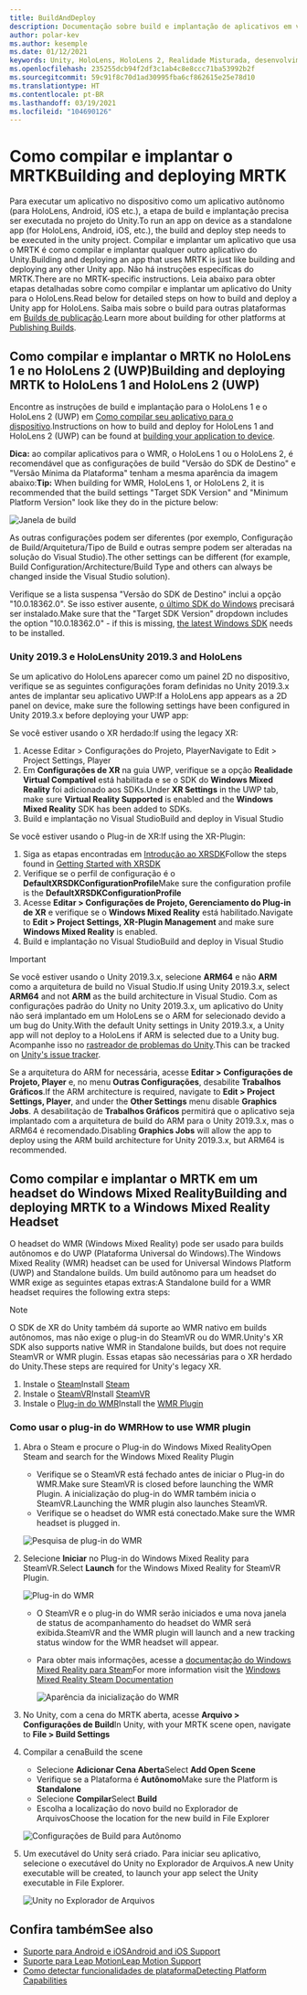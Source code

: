 ```yaml
---
title: BuildAndDeploy
description: Documentação sobre build e implantação de aplicativos em vários dispositivos.
author: polar-kev
ms.author: kesemple
ms.date: 01/12/2021
keywords: Unity, HoloLens, HoloLens 2, Realidade Misturada, desenvolvimento, MRTK, Visual Studio, Android, iOS
ms.openlocfilehash: 235255dcb94f2df3c1ab4c8e8ccc71ba53992b2f
ms.sourcegitcommit: 59c91f8c70d1ad30995fba6cf862615e25e78d10
ms.translationtype: HT
ms.contentlocale: pt-BR
ms.lasthandoff: 03/19/2021
ms.locfileid: "104690126"
---
```

# <a name="building-and-deploying-mrtk"></a><span data-ttu-id="3df7a-104">Como compilar e implantar o MRTK</span><span class="sxs-lookup"><span data-stu-id="3df7a-104">Building and deploying MRTK</span></span>

<span data-ttu-id="3df7a-105">Para executar um aplicativo no dispositivo como um aplicativo autônomo (para HoloLens, Android, iOS etc.), a etapa de build e implantação precisa ser executada no projeto do Unity.</span><span class="sxs-lookup"><span data-stu-id="3df7a-105">To run an app on device as a standalone app (for HoloLens, Android, iOS, etc.), the build and deploy step needs to be executed in the unity project.</span></span> <span data-ttu-id="3df7a-106">Compilar e implantar um aplicativo que usa o MRTK é como compilar e implantar qualquer outro aplicativo do Unity.</span><span class="sxs-lookup"><span data-stu-id="3df7a-106">Building and deploying an app that uses MRTK is just like building and deploying any other Unity app.</span></span> <span data-ttu-id="3df7a-107">Não há instruções específicas do MRTK.</span><span class="sxs-lookup"><span data-stu-id="3df7a-107">There are no MRTK-specific instructions.</span></span> <span data-ttu-id="3df7a-108">Leia abaixo para obter etapas detalhadas sobre como compilar e implantar um aplicativo do Unity para o HoloLens.</span><span class="sxs-lookup"><span data-stu-id="3df7a-108">Read below for detailed steps on how to build and deploy a Unity app for HoloLens.</span></span>  <span data-ttu-id="3df7a-109">Saiba mais sobre o build para outras plataformas em [Builds de publicação](https://docs.unity3d.com/Manual/PublishingBuilds.html).</span><span class="sxs-lookup"><span data-stu-id="3df7a-109">Learn more about building for other platforms at [Publishing Builds](https://docs.unity3d.com/Manual/PublishingBuilds.html).</span></span>

## <a name="building-and-deploying-mrtk-to-hololens-1-and-hololens-2-uwp"></a><span data-ttu-id="3df7a-110">Como compilar e implantar o MRTK no HoloLens 1 e no HoloLens 2 (UWP)</span><span class="sxs-lookup"><span data-stu-id="3df7a-110">Building and deploying MRTK to HoloLens 1 and HoloLens 2 (UWP)</span></span>

<span data-ttu-id="3df7a-111">Encontre as instruções de build e implantação para o HoloLens 1 e o HoloLens 2 (UWP) em [Como compilar seu aplicativo para o dispositivo](https://docs.microsoft.com/windows/mixed-reality/mrlearning-base-ch1#build-your-application-to-your-device).</span><span class="sxs-lookup"><span data-stu-id="3df7a-111">Instructions on how to build and deploy for HoloLens 1 and HoloLens 2 (UWP) can be found at [building your application to device](https://docs.microsoft.com/windows/mixed-reality/mrlearning-base-ch1#build-your-application-to-your-device).</span></span>

<span data-ttu-id="3df7a-112">**Dica:** ao compilar aplicativos para o WMR, o HoloLens 1 ou o HoloLens 2, é recomendável que as configurações de build "Versão do SDK de Destino" e "Versão Mínima da Plataforma" tenham a mesma aparência da imagem abaixo:</span><span class="sxs-lookup"><span data-stu-id="3df7a-112">**Tip:** When building for WMR, HoloLens 1, or HoloLens 2, it is recommended that the build settings "Target SDK Version" and "Minimum Platform Version" look like they do in the picture below:</span></span>

![Janela de build](../features/images/getting-started/BuildWindow.png)

<span data-ttu-id="3df7a-114">As outras configurações podem ser diferentes (por exemplo, Configuração de Build/Arquitetura/Tipo de Build e outras sempre podem ser alteradas na solução do Visual Studio).</span><span class="sxs-lookup"><span data-stu-id="3df7a-114">The other settings can be different (for example, Build Configuration/Architecture/Build Type and others can always be changed inside the Visual Studio solution).</span></span>

<span data-ttu-id="3df7a-115">Verifique se a lista suspensa "Versão do SDK de Destino" inclui a opção "10.0.18362.0". Se isso estiver ausente, [o último SDK do Windows](https://developer.microsoft.com/windows/downloads/windows-10-sdk) precisará ser instalado.</span><span class="sxs-lookup"><span data-stu-id="3df7a-115">Make sure that the "Target SDK Version" dropdown includes the option "10.0.18362.0" - if this is missing, [the latest Windows SDK](https://developer.microsoft.com/windows/downloads/windows-10-sdk) needs to be installed.</span></span>

### <a name="unity-20193-and-hololens"></a><span data-ttu-id="3df7a-116">Unity 2019.3 e HoloLens</span><span class="sxs-lookup"><span data-stu-id="3df7a-116">Unity 2019.3 and HoloLens</span></span>

<span data-ttu-id="3df7a-117">Se um aplicativo do HoloLens aparecer como um painel 2D no dispositivo, verifique se as seguintes configurações foram definidas no Unity 2019.3.x antes de implantar seu aplicativo UWP:</span><span class="sxs-lookup"><span data-stu-id="3df7a-117">If a HoloLens app appears as a 2D panel on device, make sure the following settings have been configured in Unity 2019.3.x before deploying your UWP app:</span></span>

<span data-ttu-id="3df7a-118">Se você estiver usando o XR herdado:</span><span class="sxs-lookup"><span data-stu-id="3df7a-118">If using the legacy XR:</span></span>

1. <span data-ttu-id="3df7a-119">Acesse Editar > Configurações do Projeto, Player</span><span class="sxs-lookup"><span data-stu-id="3df7a-119">Navigate to Edit > Project Settings, Player</span></span>
1. <span data-ttu-id="3df7a-120">Em **Configurações de XR** na guia UWP, verifique se a opção **Realidade Virtual Compatível** está habilitada e se o SDK do **Windows Mixed Reality** foi adicionado aos SDKs.</span><span class="sxs-lookup"><span data-stu-id="3df7a-120">Under **XR Settings** in the UWP tab, make sure **Virtual Reality Supported** is enabled and the **Windows Mixed Reality** SDK has been added to SDKs.</span></span>
1. <span data-ttu-id="3df7a-121">Build e implantação no Visual Studio</span><span class="sxs-lookup"><span data-stu-id="3df7a-121">Build and deploy in Visual Studio</span></span>

<span data-ttu-id="3df7a-122">Se você estiver usando o Plug-in de XR:</span><span class="sxs-lookup"><span data-stu-id="3df7a-122">If using the XR-Plugin:</span></span>

1. <span data-ttu-id="3df7a-123">Siga as etapas encontradas em [Introdução ao XRSDK](../configuration/getting-started-with-mrtk-and-xrsdk.md)</span><span class="sxs-lookup"><span data-stu-id="3df7a-123">Follow the steps found in [Getting Started with XRSDK](../configuration/getting-started-with-mrtk-and-xrsdk.md)</span></span>
1. <span data-ttu-id="3df7a-124">Verifique se o perfil de configuração é o **DefaultXRSDKConfigurationProfile**</span><span class="sxs-lookup"><span data-stu-id="3df7a-124">Make sure the configuration profile is the **DefaultXRSDKConfigurationProfile**</span></span>
1. <span data-ttu-id="3df7a-125">Acesse **Editar > Configurações de Projeto, Gerenciamento do Plug-in de XR** e verifique se o **Windows Mixed Reality** está habilitado.</span><span class="sxs-lookup"><span data-stu-id="3df7a-125">Navigate to **Edit > Project Settings, XR-Plugin Management** and make sure **Windows Mixed Reality** is enabled.</span></span>
1. <span data-ttu-id="3df7a-126">Build e implantação no Visual Studio</span><span class="sxs-lookup"><span data-stu-id="3df7a-126">Build and deploy in Visual Studio</span></span>

>[!IMPORTANT]
> <span data-ttu-id="3df7a-127">Se você estiver usando o Unity 2019.3.x, selecione **ARM64** e não **ARM** como a arquitetura de build no Visual Studio.</span><span class="sxs-lookup"><span data-stu-id="3df7a-127">If using Unity 2019.3.x, select **ARM64** and not **ARM** as the build architecture in Visual Studio.</span></span> <span data-ttu-id="3df7a-128">Com as configurações padrão do Unity no Unity 2019.3.x, um aplicativo do Unity não será implantado em um HoloLens se o ARM for selecionado devido a um bug do Unity.</span><span class="sxs-lookup"><span data-stu-id="3df7a-128">With the default Unity settings in Unity 2019.3.x, a Unity app will not deploy to a HoloLens if ARM is selected due to a Unity bug.</span></span> <span data-ttu-id="3df7a-129">Acompanhe isso no [rastreador de problemas do Unity](https://issuetracker.unity3d.com/issues/enabling-graphics-jobs-in-2019-dot-3-x-results-in-a-crash-or-nothing-rendering-on-hololens-2).</span><span class="sxs-lookup"><span data-stu-id="3df7a-129">This can be tracked on [Unity's issue tracker](https://issuetracker.unity3d.com/issues/enabling-graphics-jobs-in-2019-dot-3-x-results-in-a-crash-or-nothing-rendering-on-hololens-2).</span></span>
>
> <span data-ttu-id="3df7a-130">Se a arquitetura do ARM for necessária, acesse **Editar > Configurações de Projeto, Player** e, no menu **Outras Configurações**, desabilite **Trabalhos Gráficos**.</span><span class="sxs-lookup"><span data-stu-id="3df7a-130">If the ARM architecture is required, navigate to **Edit > Project Settings, Player**, and under the **Other Settings** menu disable **Graphics Jobs**.</span></span> <span data-ttu-id="3df7a-131">A desabilitação de **Trabalhos Gráficos** permitirá que o aplicativo seja implantado com a arquitetura de build do ARM para o Unity 2019.3.x, mas o ARM64 é recomendado.</span><span class="sxs-lookup"><span data-stu-id="3df7a-131">Disabling **Graphics Jobs** will allow the app to deploy using the ARM build architecture for Unity 2019.3.x, but ARM64 is recommended.</span></span>

## <a name="building-and-deploying-mrtk-to-a-windows-mixed-reality-headset"></a><span data-ttu-id="3df7a-132">Como compilar e implantar o MRTK em um headset do Windows Mixed Reality</span><span class="sxs-lookup"><span data-stu-id="3df7a-132">Building and deploying MRTK to a Windows Mixed Reality Headset</span></span>

<span data-ttu-id="3df7a-133">O headset do WMR (Windows Mixed Reality) pode ser usado para builds autônomos e do UWP (Plataforma Universal do Windows).</span><span class="sxs-lookup"><span data-stu-id="3df7a-133">The Windows Mixed Reality (WMR) headset can be used for Universal Windows Platform (UWP) and Standalone builds.</span></span>  <span data-ttu-id="3df7a-134">Um build autônomo para um headset do WMR exige as seguintes etapas extras:</span><span class="sxs-lookup"><span data-stu-id="3df7a-134">A Standalone build for a WMR headset requires the following extra steps:</span></span>

> [!NOTE]
> <span data-ttu-id="3df7a-135">O SDK de XR do Unity também dá suporte ao WMR nativo em builds autônomos, mas não exige o plug-in do SteamVR ou do WMR.</span><span class="sxs-lookup"><span data-stu-id="3df7a-135">Unity's XR SDK also supports native WMR in Standalone builds, but does not require SteamVR or WMR plugin.</span></span> <span data-ttu-id="3df7a-136">Essas etapas são necessárias para o XR herdado do Unity.</span><span class="sxs-lookup"><span data-stu-id="3df7a-136">These steps are required for Unity's legacy XR.</span></span>

1. <span data-ttu-id="3df7a-137">Instale o [Steam](https://store.steampowered.com/about/)</span><span class="sxs-lookup"><span data-stu-id="3df7a-137">Install [Steam](https://store.steampowered.com/about/)</span></span>
1. <span data-ttu-id="3df7a-138">Instale o [SteamVR](https://store.steampowered.com/app/250820/SteamVR/)</span><span class="sxs-lookup"><span data-stu-id="3df7a-138">Install [SteamVR](https://store.steampowered.com/app/250820/SteamVR/)</span></span>
1. <span data-ttu-id="3df7a-139">Instale o [Plug-in do WMR](https://store.steampowered.com/app/719950/Windows_Mixed_Reality_for_SteamVR/)</span><span class="sxs-lookup"><span data-stu-id="3df7a-139">Install the [WMR Plugin](https://store.steampowered.com/app/719950/Windows_Mixed_Reality_for_SteamVR/)</span></span>

### <a name="how-to-use-wmr-plugin"></a><span data-ttu-id="3df7a-140">Como usar o plug-in do WMR</span><span class="sxs-lookup"><span data-stu-id="3df7a-140">How to use WMR plugin</span></span>

1. <span data-ttu-id="3df7a-141">Abra o Steam e procure o Plug-in do Windows Mixed Reality</span><span class="sxs-lookup"><span data-stu-id="3df7a-141">Open Steam and search for the Windows Mixed Reality Plugin</span></span>
    - <span data-ttu-id="3df7a-142">Verifique se o SteamVR está fechado antes de iniciar o Plug-in do WMR.</span><span class="sxs-lookup"><span data-stu-id="3df7a-142">Make sure SteamVR is closed before launching the WMR Plugin.</span></span> <span data-ttu-id="3df7a-143">A inicialização do plug-in do WMR também inicia o SteamVR.</span><span class="sxs-lookup"><span data-stu-id="3df7a-143">Launching the WMR plugin also launches SteamVR.</span></span>
    - <span data-ttu-id="3df7a-144">Verifique se o headset do WMR está conectado.</span><span class="sxs-lookup"><span data-stu-id="3df7a-144">Make sure the WMR headset is plugged in.</span></span>

    ![Pesquisa de plug-in do WMR](../features/images/build-deploy/WMR/SteamSearchWMRPlugin.png)

1. <span data-ttu-id="3df7a-146">Selecione **Iniciar** no Plug-in do Windows Mixed Reality para SteamVR.</span><span class="sxs-lookup"><span data-stu-id="3df7a-146">Select **Launch** for the Windows Mixed Reality for SteamVR Plugin.</span></span>

    ![Plug-in do WMR](../features/images/build-deploy/WMR/WMRPlugin.png)

    - <span data-ttu-id="3df7a-148">O SteamVR e o plug-in do WMR serão iniciados e uma nova janela de status de acompanhamento do headset do WMR será exibida.</span><span class="sxs-lookup"><span data-stu-id="3df7a-148">SteamVR and the WMR plugin will launch and a new tracking status window for the WMR headset will appear.</span></span>
    - <span data-ttu-id="3df7a-149">Para obter mais informações, acesse a [documentação do Windows Mixed Reality para Steam](https://support.microsoft.com/help/4053622/windows-10-play-steamvr-games-in-windows-mixed-reality)</span><span class="sxs-lookup"><span data-stu-id="3df7a-149">For more information visit the [Windows Mixed Reality Steam Documentation](https://support.microsoft.com/help/4053622/windows-10-play-steamvr-games-in-windows-mixed-reality)</span></span>

        ![Aparência da inicialização do WMR](../features/images/build-deploy/WMR/WMRPluginActive.png)

1. <span data-ttu-id="3df7a-151">No Unity, com a cena do MRTK aberta, acesse **Arquivo > Configurações de Build**</span><span class="sxs-lookup"><span data-stu-id="3df7a-151">In Unity, with your MRTK scene open, navigate to **File > Build Settings**</span></span>

1. <span data-ttu-id="3df7a-152">Compilar a cena</span><span class="sxs-lookup"><span data-stu-id="3df7a-152">Build the scene</span></span>
    - <span data-ttu-id="3df7a-153">Selecione **Adicionar Cena Aberta**</span><span class="sxs-lookup"><span data-stu-id="3df7a-153">Select **Add Open Scene**</span></span>
    - <span data-ttu-id="3df7a-154">Verifique se a Plataforma é **Autônomo**</span><span class="sxs-lookup"><span data-stu-id="3df7a-154">Make sure the Platform is **Standalone**</span></span>
    - <span data-ttu-id="3df7a-155">Selecione **Compilar**</span><span class="sxs-lookup"><span data-stu-id="3df7a-155">Select **Build**</span></span>
    - <span data-ttu-id="3df7a-156">Escolha a localização do novo build no Explorador de Arquivos</span><span class="sxs-lookup"><span data-stu-id="3df7a-156">Choose the location for the new build in File Explorer</span></span>

    ![Configurações de Build para Autônomo](../features/images/build-deploy/WMR/BuildSettingsStandaloneUnity.png)

1. <span data-ttu-id="3df7a-158">Um executável do Unity será criado. Para iniciar seu aplicativo, selecione o executável do Unity no Explorador de Arquivos.</span><span class="sxs-lookup"><span data-stu-id="3df7a-158">A new Unity executable will be created, to launch your app select the Unity executable in File Explorer.</span></span>

    ![Unity no Explorador de Arquivos](../features/images/build-deploy/WMR/FileExplorerUnityExe.png)

## <a name="see-also"></a><span data-ttu-id="3df7a-160">Confira também</span><span class="sxs-lookup"><span data-stu-id="3df7a-160">See also</span></span>

- [<span data-ttu-id="3df7a-161">Suporte para Android e iOS</span><span class="sxs-lookup"><span data-stu-id="3df7a-161">Android and iOS Support</span></span>](../features/cross-platform/using-ar-foundation.md)
- [<span data-ttu-id="3df7a-162">Suporte para Leap Motion</span><span class="sxs-lookup"><span data-stu-id="3df7a-162">Leap Motion Support</span></span>](../features/cross-platform/leap-motion-mrtk.md)
- [<span data-ttu-id="3df7a-163">Como detectar funcionalidades de plataforma</span><span class="sxs-lookup"><span data-stu-id="3df7a-163">Detecting Platform Capabilities</span></span>](../features/cross-platform/detecting-platform-capabilities.md)
